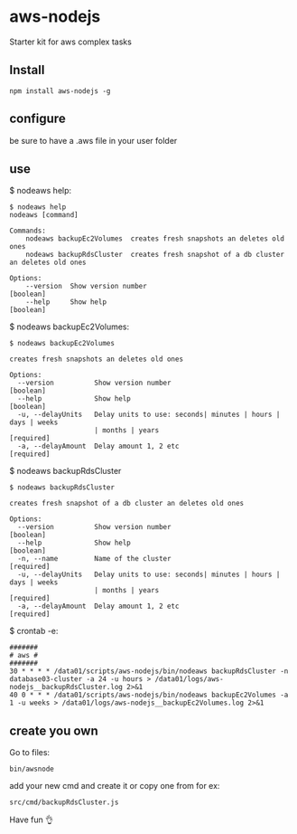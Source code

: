 # aws-nodejs
Starter kit for aws complex tasks

## Install

	npm install aws-nodejs -g
	
## configure
be sure to have a .aws file in your user folder


## use
$ nodeaws help:

	$ nodeaws help
	nodeaws [command]

	Commands:
 		nodeaws backupEc2Volumes  creates fresh snapshots an deletes old ones
  		nodeaws backupRdsCluster  creates fresh snapshot of a db cluster an deletes old ones

	Options:
  		--version  Show version number                                       [boolean]
  		--help     Show help                                                 [boolean]
  		
$ nodeaws backupEc2Volumes:
	
	$ nodeaws backupEc2Volumes
	
	creates fresh snapshots an deletes old ones
	
	Options:
	  --version          Show version number                               [boolean]
	  --help             Show help                                         [boolean]
	  -u, --delayUnits   Delay units to use: seconds| minutes | hours | days | weeks
	                     | months | years                                 [required]
	  -a, --delayAmount  Delay amount 1, 2 etc                            [required]

$ nodeaws backupRdsCluster

	$ nodeaws backupRdsCluster
	
	creates fresh snapshot of a db cluster an deletes old ones
	
	Options:
	  --version          Show version number                               [boolean]
	  --help             Show help                                         [boolean]
	  -n, --name         Name of the cluster                              [required]
	  -u, --delayUnits   Delay units to use: seconds| minutes | hours | days | weeks
	                     | months | years                                 [required]
	  -a, --delayAmount  Delay amount 1, 2 etc                            [required]
  			
$ crontab -e:

	#######
	# aws #
	#######
	30 * * * * /data01/scripts/aws-nodejs/bin/nodeaws backupRdsCluster -n database03-cluster -a 24 -u hours > /data01/logs/aws-nodejs__backupRdsCluster.log 2>&1
	40 0 * * * /data01/scripts/aws-nodejs/bin/nodeaws backupEc2Volumes -a 1 -u weeks > /data01/logs/aws-nodejs__backupEc2Volumes.log 2>&1
	
## create you own
Go to files:
	
	bin/awsnode
	
add your new cmd and create it or copy one from for ex:

	src/cmd/backupRdsCluster.js
	
Have fun 👌


	

